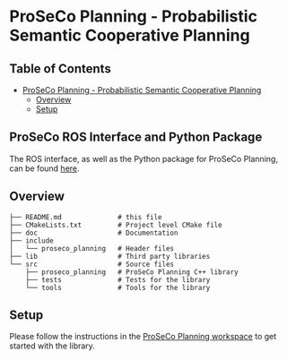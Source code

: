 # ProSeCo Planning - Probabilistic Semantic Cooperative Planning

## Table of Contents

- [ProSeCo Planning - Probabilistic Semantic Cooperative Planning](#proseco---probabilistic-semantic-cooperative-planning)
  - [Overview](#Overview)
  - [Setup](#Setup)

## ProSeCo ROS Interface and Python Package

The ROS interface, as well as the Python package for ProSeCo Planning, can be found [here](https://github.com/ProSeCo-Planning/ros_proseco_planning).

## Overview

    ├── README.md              # this file
    ├── CMakeLists.txt         # Project level CMake file
    ├── doc                    # Documentation
    ├── include
    │   └── proseco_planning   # Header files
    ├── lib                    # Third party libraries
    └── src                    # Source files
        ├── proseco_planning   # ProSeCo Planning C++ library
        ├── tests              # Tests for the library
        └── tools              # Tools for the library

## Setup
Please follow the instructions in the [ProSeCo Planning workspace](https://github.com/ProSeCo-Planning/proseco_workspace#setup) to get started with the library.
